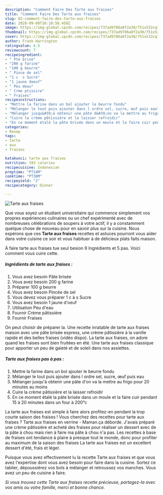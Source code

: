 ```yaml
---
description: "Comment Faire Des Tarte aux fraises"
title: "Comment Faire Des Tarte aux fraises"
slug: 82-comment-faire-des-tarte-aux-fraises
date: 2020-09-08T16:10:58.458Z
image: https://img-global.cpcdn.com/recipes/737ad9706a0f2a30/751x532cq70/tarte-aux-fraises-photo-principale-de-la-recette.jpg
thumbnail: https://img-global.cpcdn.com/recipes/737ad9706a0f2a30/751x532cq70/tarte-aux-fraises-photo-principale-de-la-recette.jpg
cover: https://img-global.cpcdn.com/recipes/737ad9706a0f2a30/751x532cq70/tarte-aux-fraises-photo-principale-de-la-recette.jpg
author: Frank Harrington
ratingvalue: 4.5
reviewcount: 7
recipeingredient:
- " Pte brise"
- "200 g farine"
- "100 g beurre"
- " Pince de sel"
- "1 c  s Sucre"
- "1 jaune doeuf"
- " Peu deau"
- " Crme ptissire"
- " Fraises"
recipeinstructions:
- "Mettre la farine dans un bol ajouter le beurre fondu"
- "Mélanger le tout puis ajouter dans l ordre sel, sucre, œuf puis eau"
- "Mélanger jusqu&#39;à obtenir une pâte d&#39;on va la mettre au frigo pour 20 minutes au moins"
- "Cuire la crème pâtissière et la laisser refroidir"
- "En ce moment étalé la pâte brisée dans un moule et la faire cuir pendant 15 à 20 minutes dans un four à 200°c"
categories:
- Resep
tags:
- tarte
- aux
- fraises

katakunci: tarte aux fraises 
nutrition: 193 calories
recipecuisine: Indonesian
preptime: "PT14M"
cooktime: "PT38M"
recipeyield: "2"
recipecategory: Dinner

---
```



![Tarte aux fraises](https://img-global.cpcdn.com/recipes/737ad9706a0f2a30/751x532cq70/tarte-aux-fraises-photo-principale-de-la-recette.jpg)

Que vous soyez un étudiant universitaire qui commence simplement vos propres expériences culinaires ou un chef expérimenté avec de nombreuses célébrations de soupers à votre actif, il y a constamment quelque chose de nouveau pour en savoir plus sur la cuisine. Nous espérons que ces <strong> Tarte aux fraises </strong> recettes et astuces pourront vous aider dans votre cuisine ce soir et vous habituer à de délicieux plats faits maison.

<!--inarticleads1-->

À faire tarte aux fraises tue seul besion 9 Ingrédients et 5 pas. Voici comment vous cuire cette.

##### Ingrédients de tarte aux fraises :

1. Vous avez besoin  Pâte brisée
1. Vous avez besoin 200 g farine
1. Préparer 100 g beurre
1. Vous avez besoin  Pincée de sel
1. Vous devez vous préparer 1 c à s Sucre
1. Vous avez besoin 1 jaune d&#39;oeuf
1. Utilisation  Peu d&#39;eau
1. Fournir  Crème pâtissière
1. Fournir  Fraises


On peut choisir de préparer la. Une recette inratable de tarte aux fraises maison avec une pâte brisée express, une crème pâtissière à la vanille rapide et des belles fraises (vidéo dispo). La tarte aux fraises, on adore quand les fraises sont bien fruitées en été. Une tarte aux fraises classique pour apporter un peu de gaieté et de soleil dans nos assiettes. 

<!--inarticleads2-->

##### Tarte aux fraises pas à pas :

1. Mettre la farine dans un bol ajouter le beurre fondu
1. Mélanger le tout puis ajouter dans l ordre sel, sucre, œuf puis eau
1. Mélanger jusqu&#39;à obtenir une pâte d&#39;on va la mettre au frigo pour 20 minutes au moins
1. Cuire la crème pâtissière et la laisser refroidir
1. En ce moment étalé la pâte brisée dans un moule et la faire cuir pendant 15 à 20 minutes dans un four à 200°c


La tarte aux fraises est simple à faire alors profitez-en pendant la trop courte saison des fraises ! Vous cherchez des recettes pour tarte aux fraises ? Tarte aux fraises en verrine - Maman.ça déborde. J&#39;avais préparé une crème pâtissière et acheté des fraises pour réaliser un dessert avec de la pâte à chou mais rien à faire ma pâte à chou n&#39;a pas. Les recettes à base de fraises ont tendance à plaire à presque tout le monde, donc pour profiter au maximum de la saison des fraises La tarte aux fraises est un excellent dessert d&#39;été, frais et léger. 

<!--inarticleads1-->

<p>
Puisque vous avez effectivement lu la recette Tarte aux fraises et que vous avez l'expertise dont vous avez besoin pour faire dans la cuisine. Sortez ce tablier, dépoussiérez vos bols à mélanger et retroussez vos manches. Vous avez un peu de cuisine à faire.
</p>

<p>
<i>Si vous trouvez cette Tarte aux fraises recette précieuse, partagez-la avec vos amis ou votre famille, merci et bonne chance.</i>
</p>
